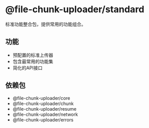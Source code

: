 # @file-chunk-uploader/standard

标准功能整合包，提供常用的功能组合。

## 功能

- 预配置的标准上传器
- 包含最常用的功能集
- 简化的API接口

## 依赖包

- @file-chunk-uploader/core
- @file-chunk-uploader/chunk
- @file-chunk-uploader/resume
- @file-chunk-uploader/network
- @file-chunk-uploader/errors
